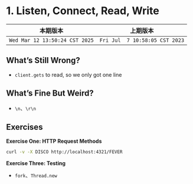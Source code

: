 # 1. Listen, Connect, Read, Write

|本期版本|上期版本
|:---:|:---:
`Wed Mar 12 13:50:24 CST 2025` | `Fri Jul  7 10:58:05 CST 2023`


## What’s Still Wrong?

* `client.gets` to read, so we only got one line

## What’s Fine But Weird?

* `\n`、`\r\n`

## Exercises

**Exercise One: HTTP Request Methods**

```bash
curl -v -X DISCO http://localhost:4321/FEVER
```

**Exercise Three: Testing**

* `fork`、`Thread.new`